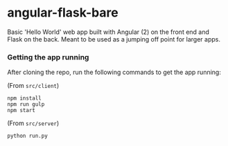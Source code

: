 # angular-flask-bare

Basic 'Hello World' web app built with Angular (2) on the front end and Flask on the back. Meant to be used as a jumping off point for larger apps.

### Getting the app running
After cloning the repo, run the following commands to get the app running:

(From `src/client`)
```
npm install
npm run gulp
npm start
```

(From `src/server`)
```
python run.py
```